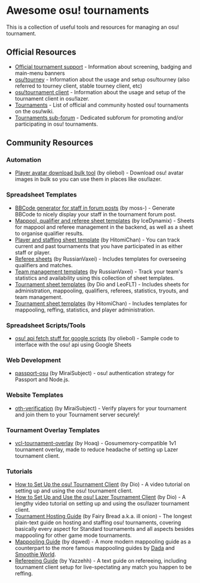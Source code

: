 # Awesome osu! tournaments

This is a collection of useful tools and resources for managing an osu! tournament.

## Official Resources

- [Official tournament support](https://osu.ppy.sh/wiki/en/Tournaments/Official_support) - Information about screening, badging and main-menu banners
- [osu!tourney](https://osu.ppy.sh/wiki/en/osu%21_tournament_client/osu%21tourney) - Information about the usage and setup osu!tourney (also referred to tourney client, stable tourney client, etc)
- [osu!tournament client](https://osu.ppy.sh/wiki/en/osu%21_tournament_client) - Information about the usage and setup of the tournament client in osu!lazer.
- [Tournaments](https://osu.ppy.sh/wiki/en/Tournaments) - List of official and community hosted osu! tournaments on the osu!wiki.
- [Tournaments sub-forum](https://osu.ppy.sh/community/forums/55) - Dedicated subforum for promoting and/or participating in osu! tournaments.

## Community Resources

### Automation

- [Player avatar download bulk tool](https://git.omkserver.nl/omkelderman/player-avatar-download-bulk-tool) (by oliebol) - Download osu! avatar images in bulk so you can use them in places like osu!lazer.

### Spreadsheet Templates

- [BBCode generator for staff in forum posts](https://docs.google.com/spreadsheets/d/1yzsZFUrztemymny0E8RSIsYAnBz2nM2DojC-Gz-kWE8/) (by moss-) - Generate BBCode to nicely display your staff in the tournament forum post.
- [Mappool, qualifier and referee sheet templates](https://drive.google.com/drive/folders/1sIGjDR9_h-M8RgiJ5Nobml5DBdsulCWF) (by IceDynamix) - Sheets for mappool and referee management in the backend, as well as a sheet to organise qualifier results.
- [Player and staffing sheet template](https://docs.google.com/spreadsheets/d/1Ogu0Lw2JGR-WxuJav7IJd6hWAHOc0roaluCX1ROfplE/) (by HitomiChan) - You can track current and past tournaments that you have participated in as either staff or player.
- [Referee sheets](https://drive.google.com/drive/folders/1sYTvq80pB1AESD-e_w6G-lrT02uzLO9O) (by RussianVaxei) - Includes templates for overseeing qualifiers and matches.
- [Team management templates](https://drive.google.com/drive/folders/1MrQc2fFx-OERCHFiezdtvaP3PrtXKg31?usp=sharing) (by RussianVaxei) - Track your team's statistics and availability using this collection of sheet templates.
- [Tournament sheet templates](https://drive.google.com/drive/folders/1uB5uPs5__RcmuP0aHaUkUGHqeIUuObU7) (by Dio and LeoFLT) - Includes sheets for administration, mappooling, qualifiers, referees, statistics, tryouts, and team management.
- [Tournament sheet templates](https://drive.google.com/drive/folders/1o20TAh-EAKkd3X4RBFrcLVwunKd4yZCV) (by HitomiChan) - Includes templates for mappooling, reffing, statistics, and player administration.


### Spreadsheet Scripts/Tools

- [osu! api fetch stuff for google scripts](https://gist.github.com/omkelderman/037342ca6612140197d0bb6f19328884) (by oliebol) - Sample code to interface with the osu! api using Google Sheets

### Web Development
- [passport-osu](https://github.com/MiraiSubject/passport-osu) (by MiraiSubject) - osu! authentication strategy for Passport and Node.js.

### Website Templates
- [oth-verification](https://github.com/MiraiSubject/oth-verification) (by MiraiSubject) - Verify players for your tournament and join them to your Tournament server securely!

### Tournament Overlay Templates
- [vcl-tournament-overlay](https://github.com/vncommunityleague/vcl-tournament-overlay) (by Hoaq) - Gosumemory-compatible 1v1 tournament overlay, made to reduce headache of setting up Lazer tournament client.

### Tutorials

- [How to Set Up the osu! Tournament Client](https://youtu.be/Zg5TmlacCg4) (by Dio) - A video tutorial on setting up and using the osu! tournament client.
- [How to Set Up and Use the osu! Lazer Tournament Client](https://youtu.be/l_nFynsxKRs) (by Dio) - A lengthy video tutorial on setting up and using the osu!lazer tournament client.
- [Tournament Hosting Guide](https://docs.google.com/document/d/1aveFDrzwC9TiRrHAsDfRW0bVSKs3JY-v8TNmN0kB484/edit) (by Fairy Bread a.k.a. ill onion) - The longest plain-text guide on hosting and staffing osu! tournaments, covering basically every aspect for Standard tournaments and all aspects besides mappooling for other game mode tournaments.
- [Mappooling Guide](https://docs.google.com/document/d/1PERMOiwSI-mJ8s-hCsNVEG1FVeInMWyBC1eZv1iZ9SI/edit?usp=sharing) (by dqwed) - A more modern mappooling guide as a counterpart to the more famous mappooling guides by [Dada](https://docs.google.com/document/d/e/2PACX-1vSEsDvb6MoutgXNY8j7-oiMMyVeJyNxISmmXPhxU0hzxNrxHl3TsuBv1FgLJgXqHGeUUlDgOWVTWnpj/pub) and [Smoothie World](https://docs.google.com/document/d/1lv_tW35cSZtqK4PtOJoatzfnin67TIBDIpeKVcHHlL8/pub).
- [Refereeing Guide](https://docs.google.com/document/d/1CDZCOS1xHFFI6rotEJqPsYfnGBgjGlZk8FNxMDWzOmg/edit) (by Yazzehh) - A text guide on refereeing, including tournament client setup for live-spectating any match you happen to be reffing.

